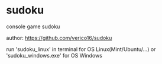 # sudoku

console game sudoku

author: 
https://github.com/verico16/sudoku

run 'sudoku_linux' in terminal for OS Linux(Mint/Ubuntu/...)
or 'sudoku_windows.exe' for OS Windows
